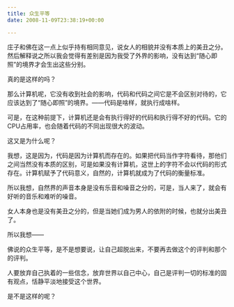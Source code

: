 ```yaml
---
title: 众生平等
date: 2008-11-09T23:38:19+00:00

---
```

庄子和佛在这一点上似乎持有相同意见，说女人的相貌并没有本质上的美丑之分。然后解释说之所以我会觉得有差别是因为我受了外界的影响，没有达到“随心即照”的境界才会生出这些分别。

真的是这样的吗？

那么计算机呢，它没有收到社会的影响，代码和代码之间它是不会区别对待的，它应该达到了“随心即照”的境界。——代码是啥样，就执行成啥样。

可是，在这种前提下，计算机还是会有执行得好的代码和执行得不好的代码。它的CPU占用率，也会随着代码的不同出现很大的波动。

这又是为什么呢？</p> 

我想，这是因为，代码是因为计算机而存在的。如果把代码当作字符看待，那他们之间当然没有本质的区别，可是如果没有计算机，这世上的字符不会以代码的形式存在。计算机赋予了代码意义，自然的，计算机就成为了代码的衡量标准。</p> 

所以我想，自然界的声音本身是没有乐音和噪音之分的，可是，当人来了，就会有好听的音乐和难听的噪音。

女人本身也是没有美丑之分的，但是当她们成为男人的依附的时候，也就分出美丑了。</p> 

所以我想——

佛说的众生平等，是不是想要说，让自己超脱出来，不要再去做这个的评判和那个的评判。

人要放弃自己执着的一些信念，放弃世界以自己中心，自己是评判一切的标准的固有观点，恬静平淡地接受这个世界。</p> 

是不是这样的呢？
